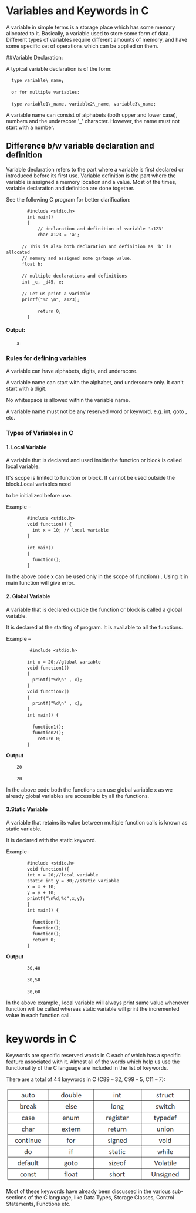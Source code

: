 # Variables and Keywords in C

A variable in simple terms is a storage place which has some memory allocated to it. Basically, a variable used to store some form of data. Different types of variables require different amounts of memory, and have some specific set of operations which can be applied on them.

##Variable Declaration:

A typical variable declaration is of the form:

      type variable\_name;

      or for multiple variables:

      type variable1\_name, variable2\_name, variable3\_name;

A variable name can consist of alphabets (both upper and lower case), numbers and the underscore &#39;\_&#39; character. However, the name must not start with a number.

## Difference b/w variable declaration and definition

Variable declaration refers to the part where a variable is first declared or introduced before its first use. Variable definition is the part where the variable is assigned a memory location and a value. Most of the times, variable declaration and definition are done together.

See the following C program for better clarification:

       
            #include <stdio.h>
            int main()
            {
                // declaration and definition of variable 'a123'
                char a123 = 'a';

          // This is also both declaration and definition as 'b' is allocated
          // memory and assigned some garbage value.  
          float b; 

          // multiple declarations and definitions
          int _c, _d45, e;

          // Let us print a variable
          printf("%c \n", a123);

                return 0;
            }

#### **Output:**

        a



### Rules for defining variables

A variable can have alphabets, digits, and underscore.

A variable name can start with the alphabet, and underscore only. It can&#39;t start with a digit.

No whitespace is allowed within the variable name.

A variable name must not be any reserved word or keyword, e.g. int, goto , etc.

### Types of Variables in C

#### 1. Local Variable

A variable that is declared and used inside the function or block is called local variable.

It&#39;s scope is limited to function or block. It cannot be used outside the block.Local variables need

to be initialized before use.

Example –

            #include <stdio.h>
            void function() {
              int x = 10; // local variable
            }

            int main()
            {
              function();
            }

In the above code x can be used only in the scope of function() . Using it in main function will give error.

#### 2. Global Variable

A variable that is declared outside the function or block is called a global variable.

It is declared at the starting of program. It is available to all the functions.

Example –

             #include <stdio.h>
        
            int x = 20;//global variable
            void function1()
            {
              printf("%d\n" , x);
            }
            void function2()
            {
              printf("%d\n" , x);
            }
            int main() {

              function1();
              function2();
                return 0;
            }

   **Output**

        20

        20

In the above code both the functions can use global variable x as we already global variables are accessible by all the functions.

#### 3.Static Variable

A variable that retains its value between multiple function calls is known as static variable.

It is declared with the static keyword.

Example-

       
            #include <stdio.h>
            void function(){ 
            int x = 20;//local variable 
            static int y = 30;//static variable 
            x = x + 10; 
            y = y + 10; 
            printf("\n%d,%d",x,y); 
            } 
            int main() {

              function();
              function();
              function();
              return 0;
            }

**Output**

            30,40

            30,50

            30,60

In the above example , local variable will always print same value whenever function will be called whereas static variable will print the incremented value in each function call.

# keywords in C
Keywords are specific reserved words in C each of which has a specific feature associated with it.
Almost all of the words which help us use the functionality of the C language are included in the list of keywords.

There are a total of 44 keywords in C (C89 – 32, C99 – 5, C11 – 7): 

![](keywords.png)

Most of these keywords have already been discussed in the various sub-sections of the C language, like Data Types, Storage Classes, Control Statements, Functions etc.

